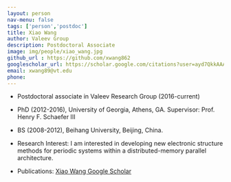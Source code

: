 ```yaml
---
layout: person
nav-menu: false
tags: ['person','postdoc']
title: Xiao Wang
author: Valeev Group
description: Postdoctoral Associate
image: img/people/xiao_wang.jpg
github_url : https://github.com/xwang862
googlescholar_url: https://scholar.google.com/citations?user=ayd7QkkAAAAJ&hl=en
email: xwang89@vt.edu
phone:
---
```

- Postdoctoral associate in Valeev Research Group (2016-current)
- PhD (2012-2016), University of Georgia, Athens, GA. Supervisor: Prof. Henry F. Schaefer III
- BS (2008-2012), Beihang University, Beijing, China.



- Research Interest:
  I am interested in developing new electronic structure methods for periodic systems within a distributed-memory parallel architecture.

- Publications:
  [Xiao Wang Google Scholar](https://scholar.google.com/citations?user=ayd7QkkAAAAJ&hl=en)
